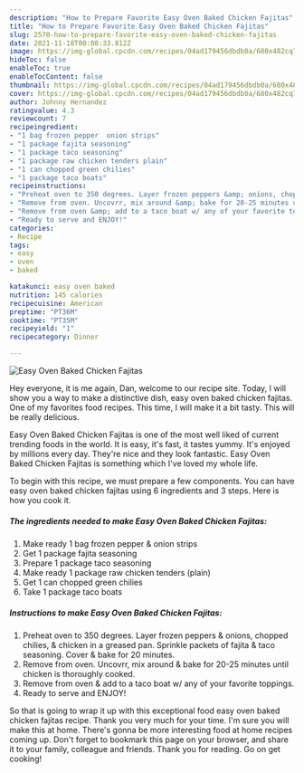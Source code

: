 ```yaml
---
description: "How to Prepare Favorite Easy Oven Baked Chicken Fajitas"
title: "How to Prepare Favorite Easy Oven Baked Chicken Fajitas"
slug: 2570-how-to-prepare-favorite-easy-oven-baked-chicken-fajitas
date: 2021-11-18T00:08:33.812Z
image: https://img-global.cpcdn.com/recipes/04ad179456dbdb0a/680x482cq70/easy-oven-baked-chicken-fajitas-recipe-main-photo.jpg
hideToc: false
enableToc: true
enableTocContent: false
thumbnail: https://img-global.cpcdn.com/recipes/04ad179456dbdb0a/680x482cq70/easy-oven-baked-chicken-fajitas-recipe-main-photo.jpg
cover: https://img-global.cpcdn.com/recipes/04ad179456dbdb0a/680x482cq70/easy-oven-baked-chicken-fajitas-recipe-main-photo.jpg
author: Johnny Hernandez
ratingvalue: 4.3
reviewcount: 7
recipeingredient:
- "1 bag frozen pepper  onion strips"
- "1 package fajita seasoning"
- "1 package taco seasoning"
- "1 package raw chicken tenders plain"
- "1 can chopped green chilies"
- "1 package taco boats"
recipeinstructions:
- "Preheat oven to 350 degrees. Layer frozen peppers &amp; onions, chopped chilies, &amp; chicken in a greased pan. Sprinkle packets of fajita &amp; taco seasoning. Cover &amp; bake for 20 minutes."
- "Remove from oven. Uncovrr, mix around &amp; bake for 20-25 minutes until chicken is thoroughly cooked."
- "Remove from oven &amp; add to a taco boat w/ any of your favorite toppings."
- "Ready to serve and ENJOY!"
categories:
- Recipe
tags:
- easy
- oven
- baked

katakunci: easy oven baked 
nutrition: 145 calories
recipecuisine: American
preptime: "PT36M"
cooktime: "PT35M"
recipeyield: "1"
recipecategory: Dinner

---
```



![Easy Oven Baked Chicken Fajitas](https://img-global.cpcdn.com/recipes/04ad179456dbdb0a/680x482cq70/easy-oven-baked-chicken-fajitas-recipe-main-photo.jpg)

Hey everyone, it is me again, Dan, welcome to our recipe site. Today, I will show you a way to make a distinctive dish, easy oven baked chicken fajitas. One of my favorites food recipes. This time, I will make it a bit tasty. This will be really delicious.



Easy Oven Baked Chicken Fajitas is one of the most well liked of current trending foods in the world. It is easy, it's fast, it tastes yummy. It's enjoyed by millions every day. They're nice and they look fantastic. Easy Oven Baked Chicken Fajitas is something which I've loved my whole life.


To begin with this recipe, we must prepare a few components. You can have easy oven baked chicken fajitas using 6 ingredients and 3 steps. Here is how you cook it.

<!--inarticleads1-->

##### The ingredients needed to make Easy Oven Baked Chicken Fajitas:

1. Make ready 1 bag frozen pepper &amp; onion strips
1. Get 1 package fajita seasoning
1. Prepare 1 package taco seasoning
1. Make ready 1 package raw chicken tenders (plain)
1. Get 1 can chopped green chilies
1. Take 1 package taco boats




<!--inarticleads2-->

##### Instructions to make Easy Oven Baked Chicken Fajitas:

1. Preheat oven to 350 degrees. Layer frozen peppers &amp; onions, chopped chilies, &amp; chicken in a greased pan. Sprinkle packets of fajita &amp; taco seasoning. Cover &amp; bake for 20 minutes.
1. Remove from oven. Uncovrr, mix around &amp; bake for 20-25 minutes until chicken is thoroughly cooked.
1. Remove from oven &amp; add to a taco boat w/ any of your favorite toppings.
1. Ready to serve and ENJOY!



So that is going to wrap it up with this exceptional food easy oven baked chicken fajitas recipe. Thank you very much for your time. I'm sure you will make this at home. There's gonna be more interesting food at home recipes coming up. Don't forget to bookmark this page on your browser, and share it to your family, colleague and friends. Thank you for reading. Go on get cooking!
